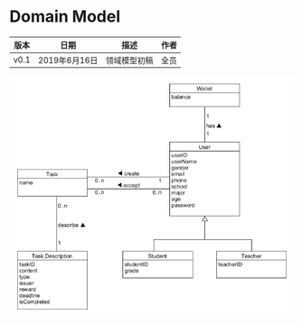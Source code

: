 # Domain Model

|版本|日期|描述|作者|
|:-:|:-:|:-:|:-:|
|v0.1|2019年6月16日|领域模型初稿|全员|

![domainModel](../../assets/srs/domain_diagram.png)